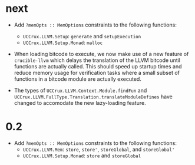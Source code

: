 # next
* Add `?memOpts :: MemOptions` constraints to the following functions:
  * `UCCrux.LLVM.Setup`: `generate` and `setupExecution`
  * `UCCrux.LLVM.Setup.Monad`: `malloc`

* When loading bitcode to execute, we now make use of a new feature
of `crucible-llvm` which delays the translation of the LLVM bitcode
until functions are actually called. This should speed up startup
times and reduce memory usage for verification tasks where a small
subset of functions in a bitcode module are actually executed.

* The types of `UCCrux.LLVM.Context.Module.findFun` and
  `UCCrux.LLVM.FullType.Translation.translateModuleDefines` have
  changed to accomodate the new lazy-loading feature.


# 0.2
* Add `?memOpts :: MemOptions` constraints to the following functions:
  * `UCCrux.LLVM.Mem`: `store`, `store'`, `storeGlobal`, and `storeGlobal'`
  * `UCCrux.LLVM.Setup.Monad`: `store` and `storeGlobal`
